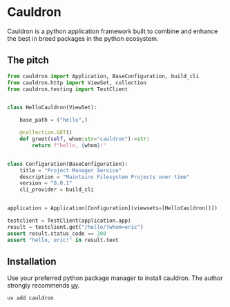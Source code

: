 # Cauldron

Cauldron is a python application framework  built to combine and enhance the best in breed packages in the python ecosystem.

## The pitch

```python
from cauldron import Application, BaseConfiguration, build_cli
from cauldron.http import ViewSet, collection
from cauldron.testing import TestClient


class HelloCauldron(ViewSet):

    base_path = ("hello",)

    @collection.GET()
    def greet(self, whom:str="cauldron")->str:
        return f"hello, {whom}!"


class Configuration(BaseConfiguration):
    title = "Project Manager Service"
    description = "Maintains Filesystem Projects over time"
    version = "0.0.1"
    cli_provider = build_cli


application = Application[Configuration](viewsets=[HelloCauldron()])

testclient = TestClient(application.app)
result = testclient.get("/hello/?whom=eric")
assert result.status_code == 200
assert "hello, eric!" in result.text

```

## Installation

Use your preferred python package manager to install cauldron. The author strongly recommends [uv](https://docs.astral.sh/uv/).

```
uv add cauldron
```
